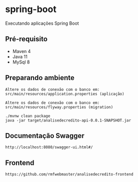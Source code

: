 # spring-boot

Executando aplicações Spring Boot

## Pré-requisito
- Maven 4
- Java 11
- MySql 8

## Preparando ambiente

```
Altere os dados de conexão com o banco em: src/main/resources/application.properties (aplicação)
```
```
Altere os dados de conexão com o banco em: src/main/resources/flyway.properties (migration)
```

```
./mvnw clean package
java -jar target/analisedecredito-api-0.0.1-SNAPSHOT.jar
```

## Documentação Swagger

```
http://localhost:8080/swagger-ui.html#/
```

## Frontend

```
https://github.com/rmfwebmaster/analisedecredito-frontend
```